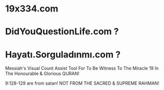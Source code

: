 # 19x334.com
# DidYouQuestionLife.com ?
# Hayatı.Sorguladınmı.com ?

Messiah's Visual Count Assist Tool For To Be Witness To The Miracle 19 In The Honourable & Glorious QURAN!

9:128-129 are from satan! NOT FROM THE SACRED & SUPREME RAHMAN!